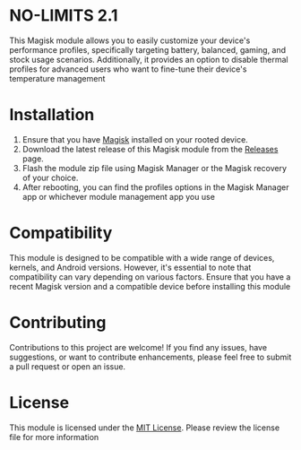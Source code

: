 # NO-LIMITS 2.1
This Magisk module allows you to easily customize your device's performance profiles, specifically targeting battery, balanced, gaming, and stock usage scenarios. Additionally, it provides an option to disable thermal profiles for advanced users who want to fine-tune their device's temperature management
# Installation
1. Ensure that you have [Magisk](https://github.com/topjohnwu/Magisk) installed on your rooted device.
2. Download the latest release of this Magisk module from the [Releases](https://github.com/your-username/your-repository/releases) page.
3. Flash the module zip file using Magisk Manager or the Magisk recovery of your choice.
4. After rebooting, you can find the profiles options in the Magisk Manager app or whichever module management app you use
# Compatibility
This module is designed to be compatible with a wide range of devices, kernels, and Android versions. However, it's essential to note that compatibility can vary depending on various factors. Ensure that you have a recent Magisk version and a compatible device before installing this module
# Contributing
Contributions to this project are welcome! If you find any issues, have suggestions, or want to contribute enhancements, please feel free to submit a pull request or open an issue.
# License
This module is licensed under the [MIT License](LICENSE.md). Please review the license file for more information
